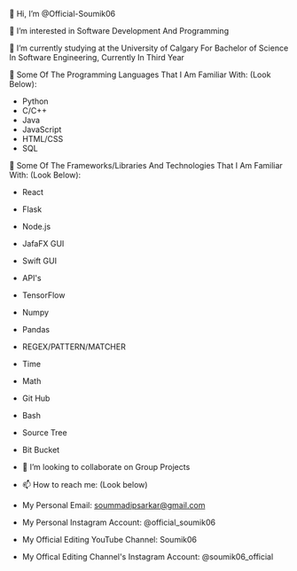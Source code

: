 👋 Hi, I’m @Official-Soumik06
  
👀 I’m interested in Software Development And Programming
  
🌱 I’m currently studying at the University of Calgary For Bachelor of Science In Software Engineering, Currently In Third Year
  
🌱 Some Of The Programming Languages That I Am Familiar With: (Look Below):

- Python
- C/C++
- Java
- JavaScript
- HTML/CSS
- SQL

🌱 Some Of The Frameworks/Libraries And Technologies That I Am Familiar With: (Look Below): 

- React
- Flask
- Node.js
- JafaFX GUI
- Swift GUI
- API's
- TensorFlow
- Numpy
- Pandas
- REGEX/PATTERN/MATCHER
- Time
- Math
- Git Hub
- Bash
- Source Tree
- Bit Bucket

- 💞️ I’m looking to collaborate on Group Projects
  
- 📫 How to reach me: (Look below)
- My Personal Email: soummadipsarkar@gmail.com
- My Personal Instagram Account: @official_soumik06
- My Official Editing YouTube Channel: Soumik06
- My Offical Editing Channel's Instagram Account: @soumik06_official

<!---
Official-Soumik06/Official-Soumik06 is a ✨ special ✨ repository because its `README.md` (this file) appears on your GitHub profile.
You can click the Preview link to take a look at your changes.
--->
